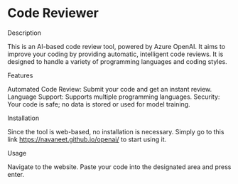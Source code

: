 # Code Reviewer

Description

This is an AI-based code review tool, powered by Azure OpenAI. It aims to improve your coding by providing automatic, intelligent code reviews. It is designed to handle a variety of programming languages and coding styles.

Features

Automated Code Review: Submit your code and get an instant review.
Language Support: Supports multiple programming languages.
Security: Your code is safe; no data is stored or used for model training.

Installation

Since the tool is web-based, no installation is necessary. Simply go to this link https://navaneet.github.io/openai/ to start using it.

Usage

Navigate to the website.
Paste your code into the designated area and press enter.
